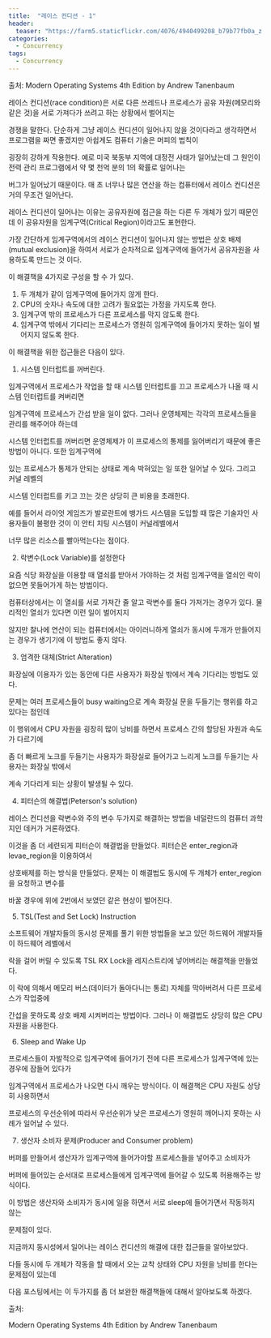```yaml
---
title:  "레이스 컨디션 - 1"
header:
  teaser: "https://farm5.staticflickr.com/4076/4940499208_b79b77fb0a_z.jpg"
categories: 
  - Concurrency
tags:
  - Concurrency
---
```

  출처: Modern Operating Systems 4th Edition by Andrew Tanenbaum
  
  레이스 컨디션(race condition)은 서로 다른 쓰레드나 프로세스가 공유 자원(메모리와 같은 것)을 서로 가져다가 쓰려고 하는 상황에서 벌어지는
  
 경쟁을 말한다. 단순하게 그냥 레이스 컨디션이 일어나지 않을 것이다라고 생각하면서 프로그램을 짜면 좋겠지만 아쉽게도 컴퓨터 기술은 머피의 법칙이
 
 굉장히 강하게 작용한다. 예로 미국 북동부 지역에 대정전 사태가 일어났는데 그 원인이 전력 관리 프로그램에서 약 몇 천억 분의 1의 확률로 일어나는
 
 버그가 일어났기 때문이다. 매 초 너무나 많은 연산을 하는 컴퓨터에서 레이스 컨디션은 거의 무조건 일어난다.
 
  레이스 컨디션이 일어나는 이유는 공유자원에 접근을 하는 다른 두 개체가 있기 때문인데 이 공유자원을 임계구역(Critical Region)이라고도 표현한다.
  
 가장 간단하게 임계구역에서의 레이스 컨디션이 일어나지 않는 방법은 상호 배제(mutual exclusion)을 하여서 서로가 순차적으로 임계구역에 들어가서 공유자원을 사용하도록 만드는 것 이다.
 
  이 해결책을 4가지로 구성을 할 수 가 있다.
  
 1. 두 개체가 같이 임계구역에 들어가지 않게 한다.
 2. CPU의 숫자나 속도에 대한 고려가 필요없는 가정을 가지도록 한다.
 3. 임계구역 밖의 프로세스가 다른 프로세스를 막지 않도록 한다.
 4. 임계구역 밖에서 기다리는 프로세스가 영원히 임계구역에 들어가지 못하는 일이 벌어지지 않도록 한다.

이 해결책을 위한 접근들은 다음이 있다.

1. 시스템 인터럽트를 꺼버린다.

 임계구역에서 프로세스가 작업을 할 때 시스템 인터럽트를 끄고 프로세스가 나올 때 시스템 인터럽트를 켜버리면

임계구역에 프로세스가 간섭 받을 일이 없다. 그러나 운영체제는 각각의 프로세스들을 관리를 해주어야 하는데

시스템 인터럽트를 꺼버리면 운영체제가 이 프로세스의 통제를 잃어버리기 때문에 좋은 방법이 아니다. 또한 임계구역에

있는 프로세스가 통제가 안되는 상태로 계속 박혀있는 일 또한 일어날 수 있다. 그리고 커널 레벨의

시스템 인터럽트를 키고 끄는 것은 상당히 큰 비용을 초래한다.

예를 들어서 라이엇 게임즈가 발로란트에 뱅가드 시스템을 도입할 때 많은 기술자인 사용자들이 불평한 것이 이 안티 치팅 시스템이 커널레벨에서

너무 많은 리소스를 빨아먹는다는 점이다.

2. 락변수(Lock Variable)를 설정한다
 
 요즘 식당 화장실을 이용할 때 열쇠를 받아서 가야하는 것 처럼 임계구역을 열쇠인 락이 없으면 못들어가게 하는 방법이다.

컴퓨터상에서는 이 열쇠를 서로 가져간 줄 알고 락변수를 둘다 가져가는 경우가 있다. 물리적인 열쇠가 있다면 이런 일이 벌어지지 

않지만 찰나에 연산이 되는 컴퓨터에서는 아이러니하게 열쇠가 동시에 두개가 만들어지는 경우가 생기기에 이 방법도 좋지 않다.

3. 엄격한 대체(Strict Alteration)

 화장실에 이용자가 있는 동안에 다른 사용자가 화장실 밖에서 계속 기다리는 방법도 있다.

문제는 여러 프로세스들이 busy waiting으로 계속 화장실 문을 두들기는 행위를 하고 있다는 점인데

이 행위에서 CPU 자원을 굉장히 많이 낭비를 하면서 프로세스 간의 할당된 자원과 속도가 다르기에

좀 더 빠르게 노크를 두들기는 사용자가 화장실로 들어가고 느리게 노크를 두들기는 사용자는 화장실 밖에서

계속 기다리게 되는 상황이 발생될 수 있다.

4. 피터슨의 해결법(Peterson's solution)

 레이스 컨디션을 락변수와 주의 변수 두가지로 해결하는 방법을 네덜란드의 컴퓨터 과학지인 데커가 거론하였다.

이것을 좀 더 세련되게 피터슨이 해결법을 만들었다. 피터슨은 enter_region과 levae_region을 이용하여서

상호배제를 하는 방식을 만들었다. 문제는 이 해결법도 동시에 두 개체가 enter_region을 요청하고 변수를

바꿀 경우에 위에 2번에서 보였던 같은 현상이 벌어진다.

5. TSL(Test and Set Lock) Instruction

 소프트웨어 개발자들의 동시성 문제를 풀기 위한 방법들을 보고 있던 하드웨어 개발자들이 하드웨어 레벨에서

락을 걸어 버릴 수 있도록 TSL RX Lock을 레지스트리에 넣어버리는 해결책을 만들었다.

이 락에 의해서 메모리 버스(데이터가 돌아다니는 통로) 자체를 막아버려서 다른 프로세스가 작업중에

간섭을 못하도록 상호 배제 시켜버리는 방법이다. 그러나 이 해결법도 상당히 많은 CPU 자원을 사용한다.

6. Sleep and Wake Up

 프로세스들이 자발적으로 임계구역에 들어가기 전에 다른 프로세스가 임계구역에 있는 경우에 잠들어 있다가 
 
임계구역에서 프로세스가 나오면 다시 깨우는 방식이다. 이 해결책은 CPU 자원도 상당히 사용하면서

프로세스의 우선순위에 따라서 우선순위가 낮은 프로세스가 영원히 깨어나지 못하는 사례가 일어날 수 있다.

7. 생산자 소비자 문제(Producer and Consumer problem)

 버퍼를 만들어서 생산자가 임계구역에 들어가야할 프로세스들을 넣어주고 소비자가
 
버퍼에 들어있는 순서대로 프로세스들에게 임계구역에 들어갈 수 있도록 허용해주는 방식이다.

이 방법은 생산자와 소비자가 동시에 일을 하면서 서로 sleep에 들어가면서 작동하지 않는

문제점이 있다.


 지금까지 동시성에서 일어나는 레이스 컨디션의 해결에 대한 접근들을 알아보았다.

다들 동시에 두 개체가 작동을 할 때에서 오는 교착 상태와 CPU 자원을 낭비를 한다는 문제점이 있는데

다음 포스팅에서는 이 두가지를 좀 더 보완한 해결책들에 대해서 알아보도록 하겠다.

출처: 

Modern Operating Systems 4th Edition by Andrew Tanenbaum